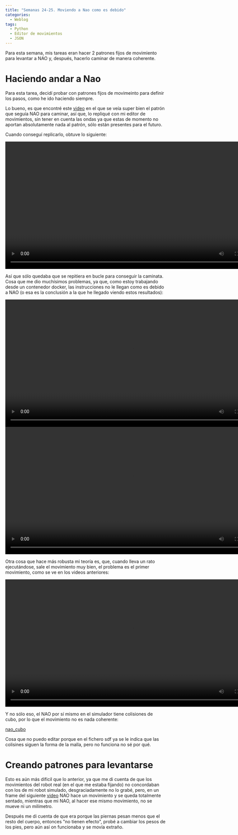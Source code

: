 ```yaml
---
title: "Semanas 24-25. Moviendo a Nao como es debido"
categories:
  - Weblog
tags:
  - Python
  - Editor de movimientos
  - JSON
---
```


Para esta semana, mis tareas eran hacer 2 patrones fijos de movimiento para levantar a NAO y, después, hacerlo caminar de manera coherente.

# Haciendo andar a Nao 

Para esta tarea, decidí probar con patrones fijos de movimeinto para definir los pasos, como he ido haciendo siempre. 

Lo bueno, es que encontré este [video](https://www.youtube.com/watch?v=xPg7caI26Z4) en el que se veía super bien el patrón que seguía NAO para caminar, así que, lo repliqué con mi editor de movimientos, sin tener en cuenta las ondas ya que estas de momento no aportan absolutamente nada al patrón, sólo están presentes para el futuro.

Cuando conseguí replicarlo, obtuve lo siguiente:

<video width="800" controls>
  <source src="/2024-tfg-eva-fernandez/images/semanas-24-25/pasos.webm" type="video/webm">
  Your browser does not support the video tag.
</video>

Así que sólo quedaba que se repitiera en bucle para conseguir la caminata. Cosa que me dio muchísimos problemas, ya que, como estoy trabajando desde un contenedor docker, las instrucciones no le llegan como es debido a NAO (o esa es la conclusión a la que he llegado viendo estos resultados):

<video width="800" controls>
  <source src="/2024-tfg-eva-fernandez/images/semanas-24-25/nao_no_obedece.webm" type="video/webm">
  Your browser does not support the video tag.
</video>

<video width="800" controls>
  <source src="/2024-tfg-eva-fernandez/images/semanas-24-25/nao_obedece_menos.webm" type="video/webm">
  Your browser does not support the video tag.
</video>

Otra cosa que hace más robusta mi teoría es, que, cuando lleva un rato ejecutándose, sale el movimiento muy bien, el problema es el primer movimiento, como se ve en los videos anteriores:

<video width="800" controls>
  <source src="/2024-tfg-eva-fernandez/images/semanas-24-25/nao_andando_tumbado.webm" type="video/webm">
  Your browser does not support the video tag.
</video>


Y no sólo eso, el NAO por sí mismo en el simulador tiene colisiones de cubo, por lo que el movimiento no es nada coherente:

[nao_cubo](/2024-tfg-eva-fernandez/images/semanas-24-25/nao_cubo.png)

Cosa que no puedo editar porque en el fichero sdf ya se le indica que las colisines siguen la forma de la malla, pero no funciona no sé por qué.

# Creando patrones para levantarse

Esto es aún más dificil que lo anterior, ya que me di cuenta de que los movimientos del robot real (en el que me estaba fijando) no concordaban con los de mi robot simulado, desgraciadamente no lo grabé, pero, en un frame del siguiente [video](https://www.youtube.com/watch?v=EX_cOJhVQSQ) NAO hace un movimiento y se queda totalmente sentado, mientras que mi NAO, al hacer ese mismo movimiento, no se mueve ni un milímetro.

Después me di cuenta de que era porque las piernas pesan menos que el resto del cuerpo, entonces "no tienen efecto", probé a cambiar los pesos de los pies, pero aún así on funcionaba y se movía extraño.